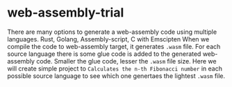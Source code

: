 # web-assembly-trial

There are many options to generate a web-assembly code using multiple languages.
Rust, Golang, Assembly-script, C with Emscipten
When we compile the code to web-assembly target, it generates `.wasm` file.
For each source language there is some glue code is added to the generated web-assembly code.
Smaller the glue code, lesser the `.wasm` file size.
Here we will create simple project to `Calculates the n-th Fibonacci number` in each possible source language to see which one genertaes the lightest `.wasm` file. 

